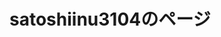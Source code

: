 # satoshiinu3104のページ



<html>
	<head>
		<link rel="shortcut icon" type="image/x-icon" href="https://satoshinu3014.github.io/favicon.ico">
		<link href="https://cdn.jsdelivr.net/npm/bootstrap@5.1.3/dist/css/bootstrap.min.css" rel="stylesheet" integrity="sha384-1BmE4kWBq78iYhFldvKuhfTAU6auU8tT94WrHftjDbrCEXSU1oBoqyl2QvZ6jIW3" crossorigin="anonymous">
		<script src="https://ajax.googleapis.com/ajax/libs/jquery/1.12.4/jquery.min.js"></script>
		<script src="https://cdn.jsdelivr.net/npm/bootstrap@5.1.3/dist/js/bootstrap.bundle.min.js" integrity="sha384-ka7Sk0Gln4gmtz2MlQnikT1wXgYsOg+OMhuP+IlRH9sENBO0LRn5q+8nbTov4+1p" crossorigin="anonymous"></script>
	</head>
	<body style="background-image: url(b122.jpg);">
		<style>
			.game_img {
			position: relative;
			}
			.game_img p {
			position: absolute;
			top: 50%;
			left: 2%;
			-ms-transform: translate(0%,-50%);
			-webkit-transform: translate(0%,-50%);
			transform: translate(0%,-50%);
			margin:0;
			paddin:0;
			/*文字の装飾は省略*/
			}			
			.profile_img {
			position: relative;
			}
			.profile_img p {
			position: absolute;
			top: 50%;
			left: 2%;
			-ms-transform: translate(0%,-50%);
			-webkit-transform: translate(0%,-50%);
			transform: translate(0%,-50%);
			margin:0;
			paddin:0;
			/*文字の装飾は省略*/
			}			
			.blog_img {
			position: relative;
			}
			.blog_img p {
			position: absolute;
			top: 50%;
			left: 2%;
			-ms-transform: translate(0%,-50%);
			-webkit-transform: translate(0%,-50%);
			transform: translate(0%,-50%);
			margin:0;
			paddin:0;
			/*文字の装飾は省略*/
			}
			
		</style>
		
		<div class="top_img" >
			<img src="32451DC3-2ED9-4F84-9E2E-304992FA4F58.png" >
		</div>
		
<img src="satoshiinu.png" alt="さとしいぬ" width="100" height="100" border="0" ><br />
		<div class="jumbotron">
			<div class="container">
				<div class="game_img">
					<img src="750FB9D6-E39D-4F3E-8BB4-093F5BB3D644.gif" alt="" >
					<p>
						<font color="white">
							ツール
						</font>
					</p>
				</div>
				<img src="A301821D-EDD4-4194-96DB-E244DD3B5B57.gif" alt=""  width="15" height="15" ><a href="/calc/" >電卓</a><br>
				<img src="A301821D-EDD4-4194-96DB-E244DD3B5B57.gif" alt=""  width="15" height="15" ><a href="/minecraft_texture/" >マイクラテクスチャー配布</a>
				<div class="profile_img" >
					<img src="750FB9D6-E39D-4F3E-8BB4-093F5BB3D644.gif" alt="" >
					<p>
						<font color="white">
							自己紹介など
						</font>
					</p>
				</div>
				<img src="A301821D-EDD4-4194-96DB-E244DD3B5B57.gif" alt=""  width="15" height="15" ><a href="/profile/">自己紹介</a><br />
				<img src="A301821D-EDD4-4194-96DB-E244DD3B5B57.gif" alt=""  width="15" height="15" >ライン公式<br />
				<a href="https://lin.ee/84nQXxL"><img src="https://scdn.line-apps.com/n/line_add_friends/btn/ja.png" alt="友だち追加" height="36" border="0"></a>

				<div class="blog_img" >
					<img src="750FB9D6-E39D-4F3E-8BB4-093F5BB3D644.gif" alt="" >
					<p>
						<font color="white">
							ブログ
						</font>
					</p>
				</div>
				<img src="A301821D-EDD4-4194-96DB-E244DD3B5B57.gif" alt=""  width="15" height="15" >
				<a href="/minecraft/">マイクラ</a>
			</div>
		</div>
	</body>
</html>

